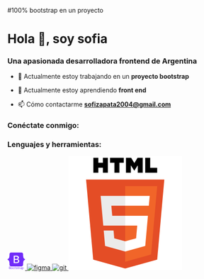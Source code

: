 #100% bootstrap en un proyecto
<h1 alig="center">Hola 👋, soy sofia</h1>
<h3 alig="center">Una apasionada desarrolladora frontend de Argentina</h3>

- 🔭 Actualmente estoy trabajando en un **proyecto bootstrap**

- 🌱 Actualmente estoy aprendiendo **front end**

- 📫 Cómo contactarme **sofizapata2004@gmail.com**

<h3 alig="left">Conéctate conmigo:</h3>
<p alig="left">
</p>

<h3 alig="left">Lenguajes y herramientas:</h3>
<p alig="left"> <a href="https://getbootstrap.com" target="_blank" rel="noreferrer"> <img src="https://raw.githubusercontent.com/devicons/devicon/master/icons/bootstrap/bootstrap-plain-wordmark.svg" alt="bootstrap" width="40" altura="40"/> </a> <a href="https://www.figma.com/" target="_blank" rel="noreferrer"> <img src="https://www.vectorlogo.zone/logos/figma/figma-icon.svg" alt="figma" width="40" height="40"/> </a> <a href="https://git-scm.com/" target="_blank" rel="noreferrer"> <img src="https://www.vectorlogo.zone/logos/git-scm/git-scm-icon.svg" alt="git" width="40" height="40"/> </a> <a href="https://www.w3.org/html/" target="_blank" rel="noreferrer"> <img src="https://raw.githubusercontent.com/devicons/devicon/master/icons/html5/html5-original-wordmark.svg" alt="html5" ancho="40" alto="40"/> </a> </p>

